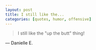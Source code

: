 ```yaml
---
layout: post
title: I still like the...
categories: [quotes, humor, offensive]
---
```


>I still like the "up the butt" thing!

&mdash; Danielle E.
